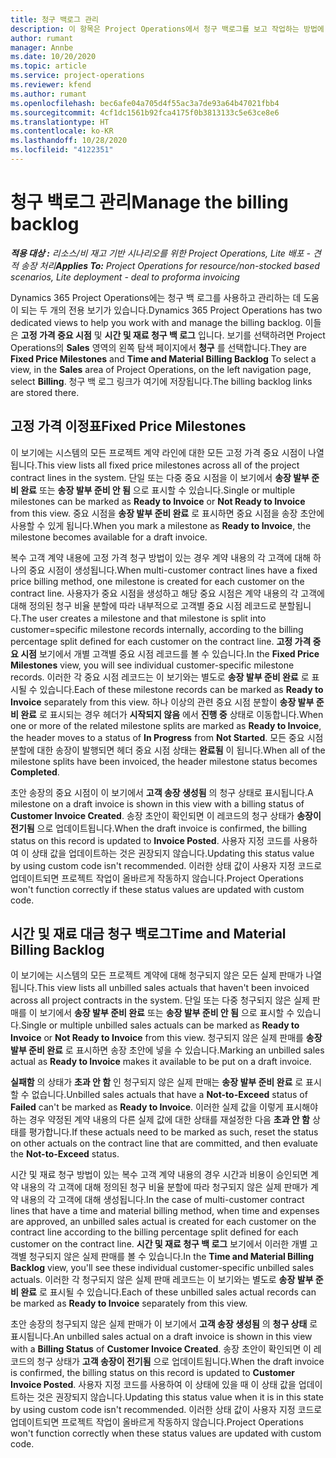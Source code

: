 ```yaml
---
title: 청구 백로그 관리
description: 이 항목은 Project Operations에서 청구 백로그를 보고 작업하는 방법에 대한 정보를 제공합니다.
author: rumant
manager: Annbe
ms.date: 10/20/2020
ms.topic: article
ms.service: project-operations
ms.reviewer: kfend
ms.author: rumant
ms.openlocfilehash: bec6afe04a705d4f55ac3a7de93a64b47021fbb4
ms.sourcegitcommit: 4cf1dc1561b92fca4175f0b3813133c5e63ce8e6
ms.translationtype: HT
ms.contentlocale: ko-KR
ms.lasthandoff: 10/28/2020
ms.locfileid: "4122351"
---
```

# <a name="manage-the-billing-backlog"></a><span data-ttu-id="369d8-103">청구 백로그 관리</span><span class="sxs-lookup"><span data-stu-id="369d8-103">Manage the billing backlog</span></span>

<span data-ttu-id="369d8-104">_**적용 대상 :** 리소스/비 재고 기반 시나리오를 위한 Project Operations, Lite 배포 - 견적 송장 처리_</span><span class="sxs-lookup"><span data-stu-id="369d8-104">_**Applies To:** Project Operations for resource/non-stocked based scenarios, Lite deployment - deal to proforma invoicing_</span></span>

<span data-ttu-id="369d8-105">Dynamics 365 Project Operations에는 청구 백 로그를 사용하고 관리하는 데 도움이 되는 두 개의 전용 보기가 있습니다.</span><span class="sxs-lookup"><span data-stu-id="369d8-105">Dynamics 365 Project Operations has two dedicated views to help you work with and manage the billing backlog.</span></span> <span data-ttu-id="369d8-106">이들은 **고정 가격 중요 시점** 및 **시간 및 재료 청구 백 로그** 입니다. 보기를 선택하려면 Project Operations의 **Sales** 영역의 왼쪽 탐색 페이지에서 **청구** 를 선택합니다.</span><span class="sxs-lookup"><span data-stu-id="369d8-106">They are **Fixed Price Milestones** and **Time and Material Billing Backlog** To select a view, in the **Sales** area of Project Operations, on the left navigation page, select **Billing**.</span></span> <span data-ttu-id="369d8-107">청구 백 로그 링크가 여기에 저장됩니다.</span><span class="sxs-lookup"><span data-stu-id="369d8-107">The billing backlog links are stored there.</span></span>

## <a name="fixed-price-milestones"></a><span data-ttu-id="369d8-108">고정 가격 이정표</span><span class="sxs-lookup"><span data-stu-id="369d8-108">Fixed Price Milestones</span></span>

<span data-ttu-id="369d8-109">이 보기에는 시스템의 모든 프로젝트 계약 라인에 대한 모든 고정 가격 중요 시점이 나열됩니다.</span><span class="sxs-lookup"><span data-stu-id="369d8-109">This view lists all fixed price milestones across all of the project contract lines in the system.</span></span> <span data-ttu-id="369d8-110">단일 또는 다중 중요 시점을 이 보기에서 **송장 발부 준비 완료** 또는 **송장 발부 준비 안 됨** 으로 표시할 수 있습니다.</span><span class="sxs-lookup"><span data-stu-id="369d8-110">Single or multiple milestones can be marked as **Ready to Invoice** or **Not Ready to Invoice** from this view.</span></span> <span data-ttu-id="369d8-111">중요 시점을 **송장 발부 준비 완료** 로 표시하면 중요 시점을 송장 초안에 사용할 수 있게 됩니다.</span><span class="sxs-lookup"><span data-stu-id="369d8-111">When you mark a milestone as **Ready to Invoice**, the milestone becomes available for a draft invoice.</span></span>

<span data-ttu-id="369d8-112">복수 고객 계약 내용에 고정 가격 청구 방법이 있는 경우 계약 내용의 각 고객에 대해 하나의 중요 시점이 생성됩니다.</span><span class="sxs-lookup"><span data-stu-id="369d8-112">When multi-customer contract lines have a fixed price billing method, one milestone is created for each customer on the contract line.</span></span> <span data-ttu-id="369d8-113">사용자가 중요 시점을 생성하고 해당 중요 시점은 계약 내용의 각 고객에 대해 정의된 청구 비율 분할에 따라 내부적으로 고객별 중요 시점 레코드로 분할됩니다.</span><span class="sxs-lookup"><span data-stu-id="369d8-113">The user creates a milestone and that milestone is split into customer=specific milestone records internally, according to the billing percentage split defined for each customer on the contract line.</span></span> <span data-ttu-id="369d8-114">**고정 가격 중요 시점** 보기에서 개별 고객별 중요 시점 레코드를 볼 수 있습니다.</span><span class="sxs-lookup"><span data-stu-id="369d8-114">In the **Fixed Price Milestones** view, you will see individual customer-specific milestone records.</span></span> <span data-ttu-id="369d8-115">이러한 각 중요 시점 레코드는 이 보기와는 별도로 **송장 발부 준비 완료** 로 표시될 수 있습니다.</span><span class="sxs-lookup"><span data-stu-id="369d8-115">Each of these milestone records can be marked as **Ready to Invoice** separately from this view.</span></span> <span data-ttu-id="369d8-116">하나 이상의 관련 중요 시점 분할이 **송장 발부 준비 완료** 로 표시되는 경우 헤더가 **시작되지 않음** 에서 **진행 중** 상태로 이동합니다.</span><span class="sxs-lookup"><span data-stu-id="369d8-116">When one or more of the related milestone splits are marked as **Ready to Invoice**, the header moves to a status of **In Progress** from **Not Started**.</span></span> <span data-ttu-id="369d8-117">모든 중요 시점 분할에 대한 송장이 발행되면 헤더 중요 시점 상태는 **완료됨** 이 됩니다.</span><span class="sxs-lookup"><span data-stu-id="369d8-117">When all of the milestone splits have been invoiced, the header milestone status becomes **Completed**.</span></span>

<span data-ttu-id="369d8-118">초안 송장의 중요 시점이 이 보기에서 **고객 송장 생성됨** 의 청구 상태로 표시됩니다.</span><span class="sxs-lookup"><span data-stu-id="369d8-118">A milestone on a draft invoice is shown in this view with a billing status of **Customer Invoice Created**.</span></span> <span data-ttu-id="369d8-119">송장 초안이 확인되면 이 레코드의 청구 상태가 **송장이 전기됨** 으로 업데이트됩니다.</span><span class="sxs-lookup"><span data-stu-id="369d8-119">When the draft invoice is confirmed, the billing status on this record is updated to **Invoice Posted**.</span></span> <span data-ttu-id="369d8-120">사용자 지정 코드를 사용하여 이 상태 값을 업데이트하는 것은 권장되지 않습니다.</span><span class="sxs-lookup"><span data-stu-id="369d8-120">Updating this status value by using custom code isn't recommended.</span></span> <span data-ttu-id="369d8-121">이러한 상태 값이 사용자 지정 코드로 업데이트되면 프로젝트 작업이 올바르게 작동하지 않습니다.</span><span class="sxs-lookup"><span data-stu-id="369d8-121">Project Operations won't function correctly if these status values are updated with custom code.</span></span>

## <a name="time-and-material-billing-backlog"></a><span data-ttu-id="369d8-122">시간 및 재료 대금 청구 백로그</span><span class="sxs-lookup"><span data-stu-id="369d8-122">Time and Material Billing Backlog</span></span>

<span data-ttu-id="369d8-123">이 보기에는 시스템의 모든 프로젝트 계약에 대해 청구되지 않은 모든 실제 판매가 나열됩니다.</span><span class="sxs-lookup"><span data-stu-id="369d8-123">This view lists all unbilled sales actuals that haven't been invoiced across all project contracts in the system.</span></span> <span data-ttu-id="369d8-124">단일 또는 다중 청구되지 않은 실제 판매를 이 보기에서 **송장 발부 준비 완료** 또는 **송장 발부 준비 안 됨** 으로 표시할 수 있습니다.</span><span class="sxs-lookup"><span data-stu-id="369d8-124">Single or multiple unbilled sales actuals can be marked as **Ready to Invoice** or **Not Ready to Invoice** from this view.</span></span> <span data-ttu-id="369d8-125">청구되지 않은 실제 판매를 **송장 발부 준비 완료** 로 표시하면 송장 초안에 넣을 수 있습니다.</span><span class="sxs-lookup"><span data-stu-id="369d8-125">Marking an unbilled sales actual as **Ready to Invoice** makes it available to be put on a draft invoice.</span></span>

<span data-ttu-id="369d8-126">**실패함** 의 상태가 **초과 안 함** 인 청구되지 않은 실제 판매는 **송장 발부 준비 완료** 로 표시할 수 없습니다.</span><span class="sxs-lookup"><span data-stu-id="369d8-126">Unbilled sales actuals that have a **Not-to-Exceed** status of **Failed** can't be marked as **Ready to Invoice**.</span></span> <span data-ttu-id="369d8-127">이러한 실제 값을 이렇게 표시해야 하는 경우 약정된 계약 내용의 다른 실제 값에 대한 상태를 재설정한 다음 **초과 안 함** 상태를 평가합니다.</span><span class="sxs-lookup"><span data-stu-id="369d8-127">If these actuals need to be marked as such, reset the status on other actuals on the contract line that are committed, and then evaluate the **Not-to-Exceed** status.</span></span>

<span data-ttu-id="369d8-128">시간 및 재료 청구 방법이 있는 복수 고객 계약 내용의 경우 시간과 비용이 승인되면 계약 내용의 각 고객에 대해 정의된 청구 비율 분할에 따라 청구되지 않은 실제 판매가 계약 내용의 각 고객에 대해 생성됩니다.</span><span class="sxs-lookup"><span data-stu-id="369d8-128">In the case of multi-customer contract lines that have a time and material billing method, when time and expenses are approved, an unbilled sales actual is created for each customer on the contract line according to the billing percentage split defined for each customer on the contract line.</span></span> <span data-ttu-id="369d8-129">**시간 및 재료 청구 백 로그** 보기에서 이러한 개별 고객별 청구되지 않은 실제 판매를 볼 수 있습니다.</span><span class="sxs-lookup"><span data-stu-id="369d8-129">In the **Time and Material Billing Backlog** view, you'll see these individual customer-specific unbilled sales actuals.</span></span> <span data-ttu-id="369d8-130">이러한 각 청구되지 않은 실제 판매 레코드는 이 보기와는 별도로 **송장 발부 준비 완료** 로 표시될 수 있습니다.</span><span class="sxs-lookup"><span data-stu-id="369d8-130">Each of these unbilled sales actual records can be marked as **Ready to Invoice** separately from this view.</span></span>

<span data-ttu-id="369d8-131">초안 송장의 청구되지 않은 실제 판매가 이 보기에서 **고객 송장 생성됨** 의 **청구 상태** 로 표시됩니다.</span><span class="sxs-lookup"><span data-stu-id="369d8-131">An unbilled sales actual on a draft invoice is shown in this view with a **Billing Status** of **Customer Invoice Created**.</span></span> <span data-ttu-id="369d8-132">송장 초안이 확인되면 이 레코드의 청구 상태가 **고객 송장이 전기됨** 으로 업데이트됩니다.</span><span class="sxs-lookup"><span data-stu-id="369d8-132">When the draft invoice is confirmed, the billing status on this record is updated to **Customer Invoice Posted**.</span></span> <span data-ttu-id="369d8-133">사용자 지정 코드를 사용하여 이 상태에 있을 때 이 상태 값을 업데이트하는 것은 권장되지 않습니다.</span><span class="sxs-lookup"><span data-stu-id="369d8-133">Updating this status value when it is in this state by using custom code isn't recommended.</span></span> <span data-ttu-id="369d8-134">이러한 상태 값이 사용자 지정 코드로 업데이트되면 프로젝트 작업이 올바르게 작동하지 않습니다.</span><span class="sxs-lookup"><span data-stu-id="369d8-134">Project Operations won't function correctly when these status values are updated with custom code.</span></span>
